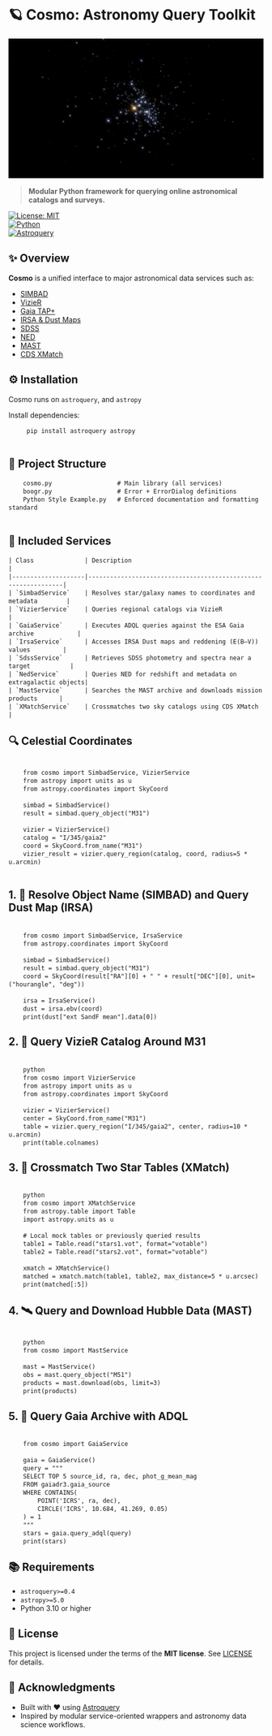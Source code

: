 # 🪐 Cosmo: Astronomy Query Toolkit


<img src="https://github.com/is-leeroy-jenkins/Cosmo/blob/master/resources/image/git/galaxy.gif" style="width:950px;height:275px">


> **Modular Python framework for querying online astronomical catalogs and surveys.**

[![License: MIT](https://img.shields.io/badge/License-MIT-blue.svg)](LICENSE)  
[![Python](https://img.shields.io/badge/Python-3.10+-blue.svg)](https://www.python.org/)  
[![Astroquery](https://img.shields.io/badge/Astroquery-✔︎-purple.svg)](https://astroquery.readthedocs.io/)



## ✨ Overview

**Cosmo** is a unified interface to major astronomical data services such as:

- [SIMBAD](https://simbad.cds.unistra.fr/simbad/)
- [VizieR](https://vizier.cds.unistra.fr/vizier/surveys.htx)
- [Gaia TAP+](https://gea.esac.esa.int/archive/)
- [IRSA & Dust Maps](https://irsa.ipac.caltech.edu/applications/DUST/index.html)
- [SDSS](https://www.sdss.org/)
- [NED](https://www.ipac.caltech.edu/project/ned)
- [MAST](https://archive.stsci.edu/)
- [CDS XMatch](http://cdsxmatch.u-strasbg.fr/xmatch/doc/)




## ⚙️ Installation

Cosmo runs on `astroquery`, and `astropy`

Install dependencies:

```
     pip install astroquery astropy
     
```



## 🧱 Project Structure

```
    cosmo.py                  # Main library (all services)
    boogr.py                  # Error + ErrorDialog definitions
    Python Style Example.py   # Enforced documentation and formatting standard
    
```



## 🧩 Included Services

    | Class              | Description                                                   |
    |--------------------|---------------------------------------------------------------|
    | `SimbadService`    | Resolves star/galaxy names to coordinates and metadata        |
    | `VizierService`    | Queries regional catalogs via VizieR                          |
    | `GaiaService`      | Executes ADQL queries against the ESA Gaia archive            |
    | `IrsaService`      | Accesses IRSA Dust maps and reddening (E(B–V)) values         |
    | `SdssService`      | Retrieves SDSS photometry and spectra near a target           |
    | `NedService`       | Queries NED for redshift and metadata on extragalactic objects|
    | `MastService`      | Searches the MAST archive and downloads mission products      |
    | `XMatchService`    | Crossmatches two sky catalogs using CDS XMatch                |





## 🔍 Celestial Coordinates

```

    from cosmo import SimbadService, VizierService
    from astropy import units as u
    from astropy.coordinates import SkyCoord
    
    simbad = SimbadService()
    result = simbad.query_object("M31")
    
    vizier = VizierService()
    catalog = "I/345/gaia2"
    coord = SkyCoord.from_name("M31")
    vizier_result = vizier.query_region(catalog, coord, radius=5 * u.arcmin)
    
```

## 1. 🌟 Resolve Object Name (SIMBAD) and Query Dust Map (IRSA)

```

    from cosmo import SimbadService, IrsaService
    from astropy.coordinates import SkyCoord
    
    simbad = SimbadService()
    result = simbad.query_object("M31")
    coord = SkyCoord(result["RA"][0] + " " + result["DEC"][0], unit=("hourangle", "deg"))
    
    irsa = IrsaService()
    dust = irsa.ebv(coord)
    print(dust["ext SandF mean"].data[0])

```



## 2. 📡 Query VizieR Catalog Around M31

```

    python
    from cosmo import VizierService
    from astropy import units as u
    from astropy.coordinates import SkyCoord
    
    vizier = VizierService()
    center = SkyCoord.from_name("M31")
    table = vizier.query_region("I/345/gaia2", center, radius=10 * u.arcmin)
    print(table.colnames)

```



## 3. 💫 Crossmatch Two Star Tables (XMatch)

```

    python
    from cosmo import XMatchService
    from astropy.table import Table
    import astropy.units as u
    
    # Local mock tables or previously queried results
    table1 = Table.read("stars1.vot", format="votable")
    table2 = Table.read("stars2.vot", format="votable")
    
    xmatch = XMatchService()
    matched = xmatch.match(table1, table2, max_distance=5 * u.arcsec)
    print(matched[:5])

```



## 4. 🛰️ Query and Download Hubble Data (MAST)

```

    python
    from cosmo import MastService
    
    mast = MastService()
    obs = mast.query_object("M51")
    products = mast.download(obs, limit=3)
    print(products)

```

## 5. 🔭 Query Gaia Archive with ADQL

```

    from cosmo import GaiaService
    
    gaia = GaiaService()
    query = """
    SELECT TOP 5 source_id, ra, dec, phot_g_mean_mag
    FROM gaiadr3.gaia_source
    WHERE CONTAINS(
        POINT('ICRS', ra, dec),
        CIRCLE('ICRS', 10.684, 41.269, 0.05)
    ) = 1
    """
    stars = gaia.query_adql(query)
    print(stars)

```



## 📚 Requirements

- `astroquery>=0.4`
- `astropy>=5.0`
- Python 3.10 or higher



## 📜 License

This project is licensed under the terms of the **MIT license**. See [LICENSE](https://github.com/is-leeroy-jenkins/Cosmo/blob/master/LICENSE.txt) for details.



## 🙌 Acknowledgments

- Built with ❤️ using [Astroquery](https://astroquery.readthedocs.io/)
- Inspired by modular service-oriented wrappers and astronomy data science workflows.
